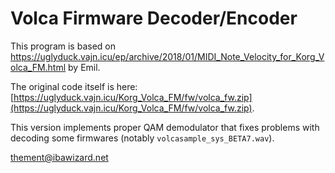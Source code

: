# Volca Firmware Decoder/Encoder

This program is based on https://uglyduck.vajn.icu/ep/archive/2018/01/MIDI_Note_Velocity_for_Korg_Volca_FM.html by Emil.

The original code itself is here: [https://uglyduck.vajn.icu/Korg_Volca_FM/fw/volca_fw.zip](https://uglyduck.vajn.icu/Korg_Volca_FM/fw/volca_fw.zip).

This version implements proper QAM demodulator that fixes problems with decoding some firmwares (notably `volcasample_sys_BETA7.wav`).

thement@ibawizard.net
